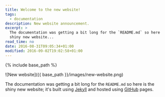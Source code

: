 ```yaml
---
title: Welcome to the new website!
tags:
  - documentation
description: New website announcement.
excerpt: >
  The documentation was getting a bit long for the `README.md` so here is the
  shiny new website...
read_time: no
date: 2016-08-31T09:05:34+01:00
modified: 2016-09-02T19:02:58+01:00
---
```


{% include base_path %}

![New website]({{ base_path }}/images/new-website.png)

The documentation was getting a bit long for the `README.md` so here is the
shiny new website; it's built using [Jekyll](https://jekyllrb.com/) and
hosted using [GitHub](https://pages.github.com) pages.
